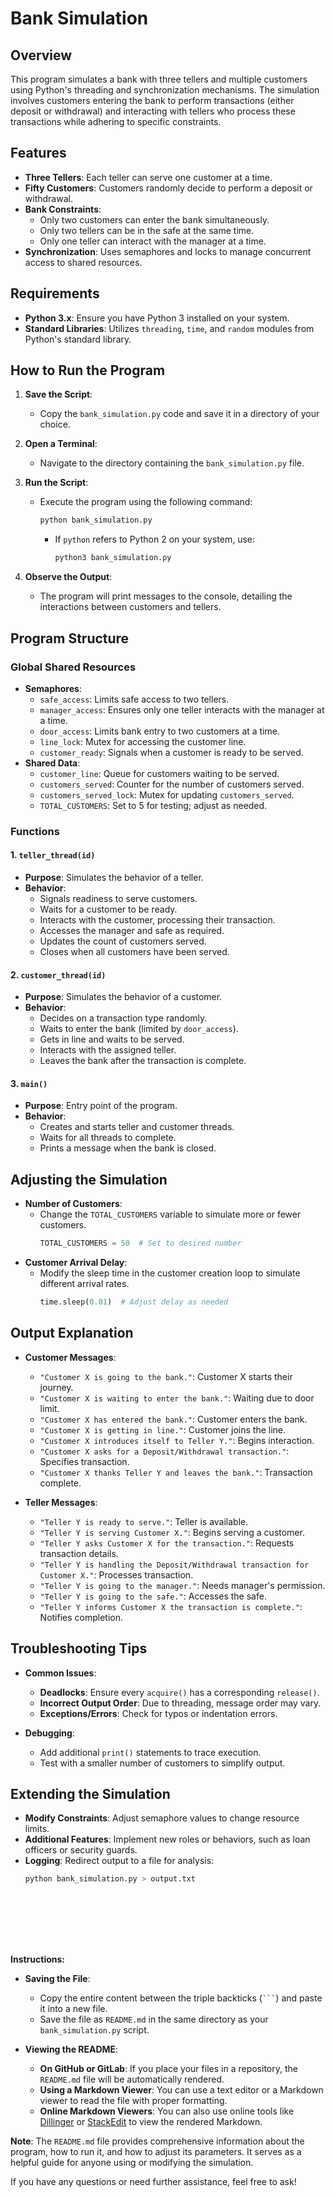 # Bank Simulation

## Overview

This program simulates a bank with three tellers and multiple customers using Python's threading and synchronization mechanisms. The simulation involves customers entering the bank to perform transactions (either deposit or withdrawal) and interacting with tellers who process these transactions while adhering to specific constraints.

## Features

- **Three Tellers**: Each teller can serve one customer at a time.
- **Fifty Customers**: Customers randomly decide to perform a deposit or withdrawal.
- **Bank Constraints**:
  - Only two customers can enter the bank simultaneously.
  - Only two tellers can be in the safe at the same time.
  - Only one teller can interact with the manager at a time.
- **Synchronization**: Uses semaphores and locks to manage concurrent access to shared resources.

## Requirements

- **Python 3.x**: Ensure you have Python 3 installed on your system.
- **Standard Libraries**: Utilizes `threading`, `time`, and `random` modules from Python's standard library.

## How to Run the Program

1. **Save the Script**:
   - Copy the `bank_simulation.py` code and save it in a directory of your choice.

2. **Open a Terminal**:
   - Navigate to the directory containing the `bank_simulation.py` file.

3. **Run the Script**:
   - Execute the program using the following command:
     ```bash
     python bank_simulation.py
     ```
     - If `python` refers to Python 2 on your system, use:
       ```bash
       python3 bank_simulation.py
       ```

4. **Observe the Output**:
   - The program will print messages to the console, detailing the interactions between customers and tellers.

## Program Structure

### Global Shared Resources

- **Semaphores**:
  - `safe_access`: Limits safe access to two tellers.
  - `manager_access`: Ensures only one teller interacts with the manager at a time.
  - `door_access`: Limits bank entry to two customers at a time.
  - `line_lock`: Mutex for accessing the customer line.
  - `customer_ready`: Signals when a customer is ready to be served.
- **Shared Data**:
  - `customer_line`: Queue for customers waiting to be served.
  - `customers_served`: Counter for the number of customers served.
  - `customers_served_lock`: Mutex for updating `customers_served`.
  - `TOTAL_CUSTOMERS`: Set to 5 for testing; adjust as needed.

### Functions

#### 1. `teller_thread(id)`

- **Purpose**: Simulates the behavior of a teller.
- **Behavior**:
  - Signals readiness to serve customers.
  - Waits for a customer to be ready.
  - Interacts with the customer, processing their transaction.
  - Accesses the manager and safe as required.
  - Updates the count of customers served.
  - Closes when all customers have been served.

#### 2. `customer_thread(id)`

- **Purpose**: Simulates the behavior of a customer.
- **Behavior**:
  - Decides on a transaction type randomly.
  - Waits to enter the bank (limited by `door_access`).
  - Gets in line and waits to be served.
  - Interacts with the assigned teller.
  - Leaves the bank after the transaction is complete.

#### 3. `main()`

- **Purpose**: Entry point of the program.
- **Behavior**:
  - Creates and starts teller and customer threads.
  - Waits for all threads to complete.
  - Prints a message when the bank is closed.

## Adjusting the Simulation

- **Number of Customers**:
  - Change the `TOTAL_CUSTOMERS` variable to simulate more or fewer customers.
    ```python
    TOTAL_CUSTOMERS = 50  # Set to desired number
    ```
- **Customer Arrival Delay**:
  - Modify the sleep time in the customer creation loop to simulate different arrival rates.
    ```python
    time.sleep(0.01)  # Adjust delay as needed
    ```

## Output Explanation

- **Customer Messages**:
  - `"Customer X is going to the bank."`: Customer X starts their journey.
  - `"Customer X is waiting to enter the bank."`: Waiting due to door limit.
  - `"Customer X has entered the bank."`: Customer enters the bank.
  - `"Customer X is getting in line."`: Customer joins the line.
  - `"Customer X introduces itself to Teller Y."`: Begins interaction.
  - `"Customer X asks for a Deposit/Withdrawal transaction."`: Specifies transaction.
  - `"Customer X thanks Teller Y and leaves the bank."`: Transaction complete.

- **Teller Messages**:
  - `"Teller Y is ready to serve."`: Teller is available.
  - `"Teller Y is serving Customer X."`: Begins serving a customer.
  - `"Teller Y asks Customer X for the transaction."`: Requests transaction details.
  - `"Teller Y is handling the Deposit/Withdrawal transaction for Customer X."`: Processes transaction.
  - `"Teller Y is going to the manager."`: Needs manager's permission.
  - `"Teller Y is going to the safe."`: Accesses the safe.
  - `"Teller Y informs Customer X the transaction is complete."`: Notifies completion.

## Troubleshooting Tips

- **Common Issues**:
  - **Deadlocks**: Ensure every `acquire()` has a corresponding `release()`.
  - **Incorrect Output Order**: Due to threading, message order may vary.
  - **Exceptions/Errors**: Check for typos or indentation errors.

- **Debugging**:
  - Add additional `print()` statements to trace execution.
  - Test with a smaller number of customers to simplify output.

## Extending the Simulation

- **Modify Constraints**: Adjust semaphore values to change resource limits.
- **Additional Features**: Implement new roles or behaviors, such as loan officers or security guards.
- **Logging**: Redirect output to a file for analysis:
  ```bash
  python bank_simulation.py > output.txt









**Instructions:**

- **Saving the File**:
  - Copy the entire content between the triple backticks (` ``` `) and paste it into a new file.
  - Save the file as `README.md` in the same directory as your `bank_simulation.py` script.

- **Viewing the README**:
  - **On GitHub or GitLab**: If you place your files in a repository, the `README.md` file will be automatically rendered.
  - **Using a Markdown Viewer**: You can use a text editor or a Markdown viewer to read the file with proper formatting.
  - **Online Markdown Viewers**: You can also use online tools like [Dillinger](https://dillinger.io/) or [StackEdit](https://stackedit.io/) to view the rendered Markdown.

**Note**: The `README.md` file provides comprehensive information about the program, how to run it, and how to adjust its parameters. It serves as a helpful guide for anyone using or modifying the simulation.

If you have any questions or need further assistance, feel free to ask!
